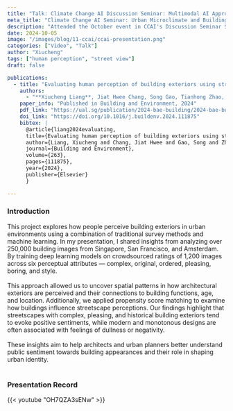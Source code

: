 ```yaml
---
title: "Talk: Climate Change AI Discussion Seminar: Multimodal AI Approaches for Urban Microclimate Prediction and Building Analysis"
meta_title: "Climate Change AI Seminar: Urban Microclimate and Building Analysis"
description: "Attended the October event in CCAI's Discussion Seminar Series. I presented my research on *Evaluating human perception of building exteriors using street view imagery* together with my colleagues Kunihiko Fujiwara and Binyu Lei. The presentation was followed by an interactive discussion in breakout rooms focused on translating this data into meaningful insights."
date: 2024-10-05
image: "/images/blog/11-ccai/ccai-presentation.png"
categories: ["Video", "Talk"]
author: "Xiucheng"
tags: ["human perception", "street view"]
draft: false

publications:
  - title: "Evaluating human perception of building exteriors using street view imagery"
    authors:
      - "**Xiucheng Liang**, Jiat Hwee Chang, Song Gao, Tianhong Zhao, Filip Biljecki"
    paper_info: "Published in Building and Environment, 2024"
    pdf_link: "https://ual.sg/publication/2024-bae-building/2024-bae-building.pdf"
    doi_link: "https://doi.org/10.1016/j.buildenv.2024.111875"
    bibtex: |
      @article{liang2024evaluating,
      title={Evaluating human perception of building exteriors using street view imagery},
      author={Liang, Xiucheng and Chang, Jiat Hwee and Gao, Song and Zhao, Tianhong and Biljecki, Filip},
      journal={Building and Environment},
      volume={263},
      pages={111875},
      year={2024},
      publisher={Elsevier}
      }

---
```


### Introduction
<div class="text-2xl leading-relaxed font-light text-gray-800 dark:text-gray-200">
This project explores how people perceive building exteriors in urban environments using a combination of traditional survey methods and machine learning. In my presentation, I shared insights from analyzing over 250,000 building images from Singapore, San Francisco, and Amsterdam. By training deep learning models on crowdsourced ratings of 1,200 images across six perceptual attributes — complex, original, ordered, pleasing, boring, and style. 
</div>

</br>

<div class="text-2xl leading-relaxed font-light text-gray-800 dark:text-gray-200">
This approach allowed us to uncover spatial patterns in how architectural exteriors are perceived and their connections to building functions, age, and location. Additionally, we applied propensity score matching to examine how buildings influence streetscape perceptions. Our findings highlight that streetscapes with complex, pleasing, and historical building exteriors tend to evoke positive sentiments, while modern and monotonous designs are often associated with feelings of dullness or negativity. 
</div>

</br>

<div class="text-2xl leading-relaxed font-light text-gray-800 dark:text-gray-200">
These insights aim to help architects and urban planners better understand public sentiment towards building appearances and their role in shaping urban identity.
</div>

</br>

### Presentation Record

{{< youtube "OH7QZA3sENw" >}}

</br>
</br>
